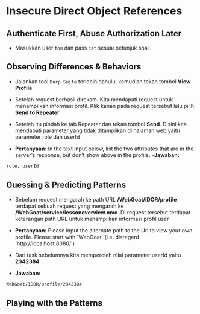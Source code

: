 # Insecure Direct Object References

## Authenticate First, Abuse Authorization Later
- Masukkan user `tom` dan pass `cat` sesuai petunjuk soal

## Observing Differences & Behaviors
- Jalankan tool `Burp Suite` terlebih dahulu, kemudian tekan tombol **View Profile**

- Setelah request berhasil direkam. Kita mendapati request untuk menampilkan informasi profil. Klik kanan pada request tersebut lalu pilih **Send to Repeater**

- Setelah itu pindah ke tab Repeater dan tekan tombol **Send**. Disini kita mendapati parameter yang tidak ditampilkan di halaman web yaitu parameter role dan userId  

- **Pertanyaan:** In the text input below, list the two attributes that are in the server’s response, but don’t show above in the profile.
-**Jawaban:**
```sh
role, userId
```

## Guessing & Predicting Patterns
- Sebelum request mengarah ke path URL **/WebGoat/IDOR/profile** terdapat sebuah request yang mengarah ke **/WebGoat/service/lessonoverview.mvc**. Di request tersebut terdapat keterangan path URL untuk menampilkan informasi profil user

- **Pertanyaan:** Please input the alternate path to the Url to view your own profile. Please start with 'WebGoat' (i.e. disregard 'http://localhost:8080/')
- Dari task sebelumnya kita memperoleh nilai parameter userId yaitu **2342384** 
- **Jawaban:**
```sh
WebGoat/IDOR/profile/2342384
``` 

## Playing with the Patterns